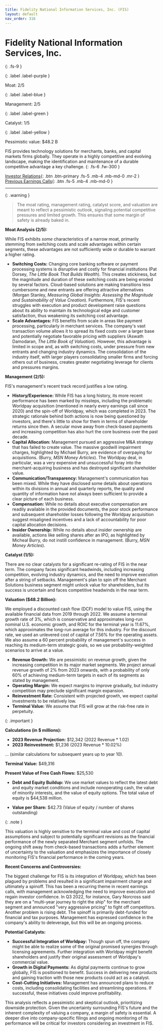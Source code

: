 ```yaml
---
title: Fidelity National Information Services, Inc. (FIS)
layout: default
nav_order: 316
---
```


# Fidelity National Information Services, Inc.
{: .fs-9 }

{: .label .label-purple }

Moat: 2/5

{: .label .label-blue }

Management: 2/5

{: .label .label-green }

Catalyst: 1/5

{: .label .label-yellow }

Pessimistic value: $48.2 B

FIS provides technology solutions for merchants, banks, and capital markets firms globally.  They operate in a highly competitive and evolving landscape, making the identification and maintenance of a durable competitive advantage a key challenge.
{: .fs-6 .fw-300 }

[Investor Relations](https://www.google.com/search?q=FIS+investor+relations){: .btn .btn-primary .fs-5 .mb-4 .mb-md-0 .mr-2 }
[Previous Earnings Calls](https://discountingcashflows.com/company/FIS/transcripts/){: .btn .fs-5 .mb-4 .mb-md-0 }

---

{: .warning } 
>The moat rating, management rating, catalyst score, and valuation are meant to reflect a pessimistic outlook, signaling potential competitive pressures and limited growth. This ensures that some margin of safety is already baked in.


**Moat Analysis (2/5):**

While FIS exhibits *some* characteristics of a narrow moat, primarily stemming from switching costs and scale advantages within certain segments, these advantages are not sufficiently wide or durable to warrant a higher rating.

* **Switching Costs:**  Changing core banking software or payment processing systems is disruptive and costly for financial institutions (Pat Dorsey, *The Little Book That Builds Wealth*). This creates stickiness, but the magnitude and duration of these switching costs are being eroded by several factors.  Cloud-based solutions are making transitions less cumbersome and new entrants are offering attractive alternatives (Morgan Stanley, *Measuring Global Insights: Assessing the Magnitude and Sustainability of Value Creation*).  Furthermore, FIS's recent struggles with execution and product development raise questions about its ability to maintain its technological edge and customer satisfaction, thus weakening its switching cost advantage. 
* **Scale Advantages:**  FIS benefits from scale in areas like payment processing, particularly in merchant services. The company's vast transaction volume allows it to spread its fixed costs over a larger base and potentially negotiate favorable pricing with suppliers (Aswath Damodaran, *The Little Book of Valuation*). However, this advantage is limited in scope and, as with switching costs, under pressure from new entrants and changing industry dynamics. The consolidation of the industry itself, with larger players consolidating smaller firms and forcing others out of business, creates greater negotiating leverage for clients and pressures margins. 

**Management (2/5):**

FIS's management's recent track record justifies a low rating. 

* **History/Experience:** While FIS has a long history, its more recent performance has been marked by missteps, including the problematic Worldpay acquisition (mentioned in nearly every earnings call since 2020) and the spin-off of Worldpay, which was completed in 2023. The strategic rationale behind both actions is now being questioned by investors, and there's little to show for them in terms of shareholder returns since then. A secular move away from check-based payments and increasing competition has also hurt the core business over the past decade.
* **Capital Allocation:**  Management pursued an aggressive M&A strategy that has failed to create value.  The massive goodwill impairment charges, highlighted by Michael Burry, are evidence of overpaying for acquisitions. (Burry, *MSN Money Articles*). The Worldpay deal, in particular, was a very expensive and unsuccessful foray into the merchant-acquiring business and has destroyed significant shareholder value.
* **Communication/Transparency:** Management's communication has been mixed. While they have disclosed some details about operations within its divisions in annual and quarterly reports, the quality and quantity of information have not always been sufficient to provide a clear picture of each business.
* **Compensation:**  While no details about executive compensation are readily available in the provided documents, the poor stock performance and subsequent shareholder losses following the Worldpay acquisition suggest misaligned incentives and a lack of accountability for poor capital allocation decisions.
* **Insider Ownership:** While no details about insider ownership are available, actions like selling shares after an IPO, as highlighted by Micheal Burry, do not instill confidence in management. (Burry, *MSN Money Articles*).

**Catalyst (1/5):**

There are no clear catalysts for a significant re-rating of FIS in the near term. The company faces significant headwinds, including increasing competition, evolving industry dynamics, and the need to improve execution after a string of setbacks. Management's plan to spin off the Merchant Solutions business segment might unlock value for shareholders, but its success is uncertain and faces competitive headwinds in the near term.

**Valuation ($48.2 Billion):**

We employed a discounted cash flow (DCF) model to value FIS, using the available financial data from 2019 through 2022. We assume a terminal growth rate of 3%, which is conservative and approximates long-run nominal U.S. economic growth, and ROIC for the terminal year is 11.67%, which approximates the long-run average for this industry. For the discount rate, we used an unlevered cost of capital of 7.56% for the operating assets.  We also assume a 60 percent probability of management's success in reaching its medium-term strategic goals, so we use probability-weighted scenarios to arrive at a value.

* **Revenue Growth:** We are pessimistic on revenue growth, given the increasing competition in its major market segments. We project annual revenue growth of 2% from 2023 onwards, with a probability of only 60% of achieving medium-term targets in each of its segments as stated by management.
* **Operating Margin:**  We expect margins to improve gradually, but industry competition may preclude significant margin expansion.
* **Reinvestment Rate:** Consistent with projected growth, we expect capital investments to be relatively low.
* **Terminal Value:** We assume that FIS will grow at the risk-free rate in perpetuity.

{: .important }

**Calculations (in $ millions):**
* **2023 Revenue Projection:** $12,342 (2022 Revenue * 1.02)
* **2023 Reinvestment:** $1,236 (2023 Revenue * 10.02%)

... (similar calculations for subsequent years up to year 10).


**Terminal Value:** $49,316

**Present Value of Free Cash Flows:** $25,530

* **Debt and Equity Buildup:** We use market values to reflect the latest debt and equity market conditions and include nonoperating cash, the value of minority interests, and the value of equity options. The total value of equity is $44,538 million.

* **Value per Share:** $42.73 (Value of equity / number of shares outstanding)


{: .note }

This valuation is highly sensitive to the terminal value and cost of capital assumptions and subject to potentially significant revisions as the financial performance of the newly separated Merchant segment unfolds. The ongoing shift away from check-based transactions adds a further element of uncertainty to the valuation and emphasizes the importance of closely monitoring FIS's financial performance in the coming years. 


**Recent Concerns and Controversies:**

The biggest challenge for FIS is its integration of Worldpay, which has been plagued by problems and resulted in a significant impairment charge and ultimately a spinoff. This has been a recurring theme in recent earnings calls, with management acknowledging the need to improve execution and regain investor confidence. In Q3 2022, for instance, Gary Norcross said they are on a "multi-year journey to right the ship" for the merchant segment and announced "very aggressive pricing" to fight off competitors. Another problem is rising debt. The spinoff is primarily debt-funded for financial and tax purposes. Management has expressed confidence in the company's ability to deleverage, but this will be an ongoing process.

**Potential Catalysts:**

* **Successful Integration of Worldpay:** Though spun off, the company might be able to realize some of the original promised synergies through licensing agreements. Further integration with Worldpay might benefit shareholders and justify their original assessment of Worldpay's commercial value.
* **Growth in Digital Payments:** As digital payments continue to grow globally, FIS is positioned to benefit. Success in delivering new products and gaining traction with those new products could act as a catalyst.
* **Cost-Cutting Initiatives:** Management has announced plans to reduce costs, including consolidating facilities and streamlining operations. If successful, these initiatives could improve profitability.



This analysis reflects a pessimistic and skeptical outlook, prioritizing downside protection. Given the uncertainty surrounding FIS's future and the inherent complexity of valuing a company, a margin of safety is essential.  A deeper dive into company-specific filings and ongoing monitoring of its performance will be critical for investors considering an investment in FIS. 
